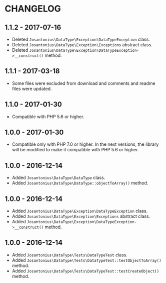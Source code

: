 # CHANGELOG

## 1.1.2 - 2017-07-16
* Deleted `Josantonius\DataType\Exception\DataTypeException` class.
* Deleted `Josantonius\DataType\Exception\Exceptions` abstract class.
* Deleted `Josantonius\DataType\Exception\DataTypeException->__construct()` method.

## 1.1.1 - 2017-03-18
* Some files were excluded from download and comments and readme files were updated.

## 1.1.0 - 2017-01-30
* Compatible with PHP 5.6 or higher.

## 1.0.0 - 2017-01-30
* Compatible only with PHP 7.0 or higher. In the next versions, the library will be modified to make it compatible with PHP 5.6 or higher.

## 1.0.0 - 2016-12-14
* Added `Josantonius\DataType\DataType` class.
* Added `Josantonius\DataType\DataType::objectToArray()` method.

## 1.0.0 - 2016-12-14
* Added `Josantonius\DataType\Exception\DataTypeException` class.
* Added `Josantonius\DataType\Exception\Exceptions` abstract class.
* Added `Josantonius\DataType\Exception\DataTypeException->__construct()` method.

## 1.0.0 - 2016-12-14
* Added `Josantonius\DataType\Tests\DataTypeTest` class.
* Added `Josantonius\DataType\Tests\DataTypeTest::testObjectToArray()` method.
* Added `Josantonius\DataType\Tests\DataTypeTest::testCreateObject()` method.
